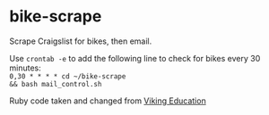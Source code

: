 # bike-scrape
Scrape Craigslist for bikes, then email.

Use <code>crontab -e</code> to add the following line to check for bikes every 30 minutes:<br/>
<code>0,30 * * * * cd ~/bike-scrape && bash mail_control.sh</code>

Ruby code taken and changed from <a href="https://github.com/vikingeducation/scrape_demo">Viking Education</a>
